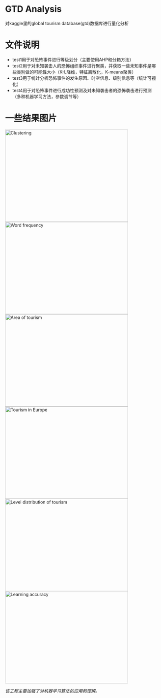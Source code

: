 # GTD Analysis

对kaggle里的global tourism database(gtd)数据库进行量化分析 

# 文件说明
 * test1用于对恐怖事件进行等级划分（主要使用AHP和分箱方法）
 * test2用于对未知袭击人的恐怖组织事件进行聚类，并获取一些未知事件是哪些类别做的可能性大小（K-L降维，特征离散化，K-means聚类）
 * test3用于统计分析恐怖事件的发生原因、时空信息、级别信息等（统计可视化）
 * test4用于对恐怖事件进行成功性预测及对未知袭击者的恐怖袭击进行预测（多种机器学习方法，参数调节等）
 
# 一些结果图片
<img src="https://github.com/Aurora26/Global-Tourism-Analyse/imgs/1.png" width="400" height="300" alt="Clustering" align=center />
<img src="https://github.com/Aurora26/Global-Tourism-Analyse/imgs/2.png" width="400" height="300" alt="Word frequency" align=center />
<img src="https://github.com/Aurora26/Global-Tourism-Analyse/imgs/3.png" width="400" height="300" alt="Area of tourism" align=center />
<img src="https://github.com/Aurora26/Global-Tourism-Analyse/imgs/4.png" width="400" height="300" alt="Tourism in Europe" align=center />
<img src="https://github.com/Aurora26/Global-Tourism-Analyse/imgs/5.png" width="400" height="300" alt="Level distribution of tourism " align=center />
<img src="https://github.com/Aurora26/Global-Tourism-Analyse/imgs/6.png" width="400" height="300" alt="Learning accuracy" align=center />

*该工程主要加强了对机器学习算法的应用和理解。*
